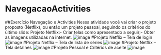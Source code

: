 # NavegacaoActivities
##Exercício Navegação e Activities
Nessa atividade você vai criar o projeto proposto (Netflix), ou então um projeto pessoal, seguindo os critérios do último slide:
 Projeto Netflix:- Criar telas como apresentado a seguir;- Obter as imagens utilizadas na internet.
 ![image](https://github.com/user-attachments/assets/7cbd57f8-2322-4617-988d-0bcd770a542c)
 #Projeto Netflix – Tela de login
 ![image](https://github.com/user-attachments/assets/a9aea72c-f1ce-470a-987a-1b30ed4f2a94)
 #Projeto Netflix – Tela de lista de séries
 ![image](https://github.com/user-attachments/assets/787b8ffc-c084-4e18-a6a4-5924e5d06e55)
 #Projeto Netflix – Tela detalhes
 ![image](https://github.com/user-attachments/assets/03d78bd5-5ef3-409a-b29d-72047c9da3bd)
 #Projeto Pessoal e Critérios de aceite
 ![image](https://github.com/user-attachments/assets/ec2c7e15-c936-46f7-b811-62711c5ff8cb)



 



